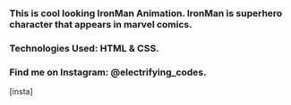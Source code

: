 ### This is cool looking IronMan Animation. IronMan is superhero character that appears in marvel comics.

### Technologies Used: HTML & CSS.

### Find me on Instagram: @electrifying_codes.

[insta]
